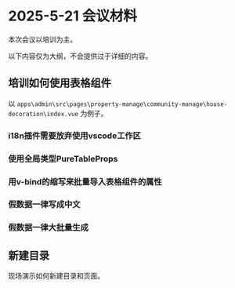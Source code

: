 # 2025-5-21 会议材料

本次会议以培训为主。

以下内容仅为大纲，不会提供过于详细的内容。

## 培训如何使用表格组件

以 `apps\admin\src\pages\property-manage\community-manage\house-decoration\index.vue` 为例子。

### i18n插件需要放弃使用vscode工作区

### 使用全局类型PureTableProps

### 用v-bind的缩写来批量导入表格组件的属性

### 假数据一律写成中文

### 假数据一律大批量生成

## 新建目录

现场演示如何新建目录和页面。
